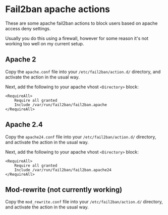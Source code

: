 # Fail2ban apache actions

These are some apache fail2ban actions to block users based on apache
access deny settings.

Usually you do this using a firewall, however for some reason it's not working
too well on my current setup.

## Apache 2

Copy the `apache.conf` file into your `/etc/fail2ban/action.d/` directory, and activate
the action in the usual way. 

Next, add the following to your apache vhost `<Directory>` block:

```
<RequireAll>
    Require all granted
    Include /var/run/fail2ban/fail2ban.apache
</RequireAll>
```

## Apache 2.4 

Copy the `apache24.conf` file into your `/etc/fail2ban/action.d/` directory, and activate
the action in the usual way. 

Next, add the following to your apache vhost `<Directory>` block:

```
<RequireAll>
    Require all granted
    Include /var/run/fail2ban/fail2ban.apache24
</RequireAll>
```

## Mod-rewrite (not currently working)

Copy the `mod_rewrite.conf` file into your `/etc/fail2ban/action.d/` directory, and activate
the action in the usual way. 

